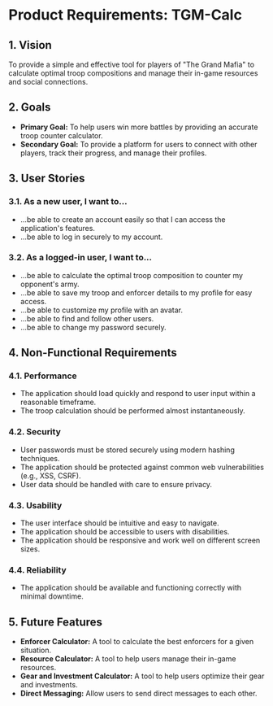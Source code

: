 # Product Requirements: TGM-Calc

## 1. Vision

To provide a simple and effective tool for players of "The Grand Mafia" to calculate optimal troop compositions and manage their in-game resources and social connections.

## 2. Goals

*   **Primary Goal:** To help users win more battles by providing an accurate troop counter calculator.
*   **Secondary Goal:** To provide a platform for users to connect with other players, track their progress, and manage their profiles.

## 3. User Stories

### 3.1. As a new user, I want to...

*   ...be able to create an account easily so that I can access the application's features.
*   ...be able to log in securely to my account.

### 3.2. As a logged-in user, I want to...

*   ...be able to calculate the optimal troop composition to counter my opponent's army.
*   ...be able to save my troop and enforcer details to my profile for easy access.
*   ...be able to customize my profile with an avatar.
*   ...be able to find and follow other users.
*   ...be able to change my password securely.

## 4. Non-Functional Requirements

### 4.1. Performance

*   The application should load quickly and respond to user input within a reasonable timeframe.
*   The troop calculation should be performed almost instantaneously.

### 4.2. Security

*   User passwords must be stored securely using modern hashing techniques.
*   The application should be protected against common web vulnerabilities (e.g., XSS, CSRF).
*   User data should be handled with care to ensure privacy.

### 4.3. Usability

*   The user interface should be intuitive and easy to navigate.
*   The application should be accessible to users with disabilities.
*   The application should be responsive and work well on different screen sizes.

### 4.4. Reliability

*   The application should be available and functioning correctly with minimal downtime.

## 5. Future Features

*   **Enforcer Calculator:** A tool to calculate the best enforcers for a given situation.
*   **Resource Calculator:** A tool to help users manage their in-game resources.
*   **Gear and Investment Calculator:** A tool to help users optimize their gear and investments.
*   **Direct Messaging:** Allow users to send direct messages to each other.
